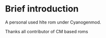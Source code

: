 Brief introduction
===========

A personal used hlte rom under Cyanogenmod.

Thanks all contributor of CM based roms
